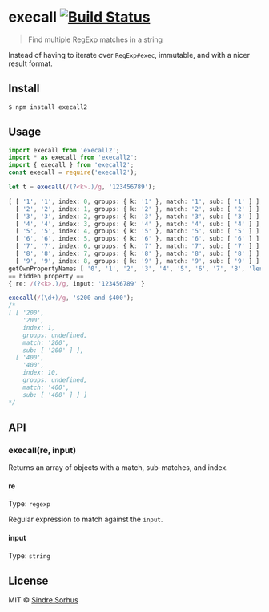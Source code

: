 # execall [![Build Status](https://travis-ci.org/sindresorhus/execall.svg?branch=master)](https://travis-ci.org/sindresorhus/execall)

> Find multiple RegExp matches in a string

Instead of having to iterate over `RegExp#exec`, immutable, and with a nicer result format.


## Install

```nodemon
$ npm install execall2
```

## Usage

```ts
import execall from 'execall2';
import * as execall from 'execall2';
import { execall } from 'execall2';
const execall = require('execall2');
```

```ts
let t = execall(/(?<k>.)/g, '123456789');
```

```ts
[ [ '1', '1', index: 0, groups: { k: '1' }, match: '1', sub: [ '1' ] ],
  [ '2', '2', index: 1, groups: { k: '2' }, match: '2', sub: [ '2' ] ],
  [ '3', '3', index: 2, groups: { k: '3' }, match: '3', sub: [ '3' ] ],
  [ '4', '4', index: 3, groups: { k: '4' }, match: '4', sub: [ '4' ] ],
  [ '5', '5', index: 4, groups: { k: '5' }, match: '5', sub: [ '5' ] ],
  [ '6', '6', index: 5, groups: { k: '6' }, match: '6', sub: [ '6' ] ],
  [ '7', '7', index: 6, groups: { k: '7' }, match: '7', sub: [ '7' ] ],
  [ '8', '8', index: 7, groups: { k: '8' }, match: '8', sub: [ '8' ] ],
  [ '9', '9', index: 8, groups: { k: '9' }, match: '9', sub: [ '9' ] ] ]
getOwnPropertyNames [ '0', '1', '2', '3', '4', '5', '6', '7', '8', 'length', 're', 'input' ]
== hidden property ==
{ re: /(?<k>.)/g, input: '123456789' }
```

```ts
execall(/(\d+)/g, '$200 and $400');
/*
[ [ '200',
    '200',
    index: 1,
    groups: undefined,
    match: '200',
    sub: [ '200' ] ],
  [ '400',
    '400',
    index: 10,
    groups: undefined,
    match: '400',
    sub: [ '400' ] ] ]
*/
```


## API

### execall(re, input)

Returns an array of objects with a match, sub-matches, and index.

#### re

Type: `regexp`

Regular expression to match against the `input`.

#### input

Type: `string`


## License

MIT © [Sindre Sorhus](http://sindresorhus.com)
